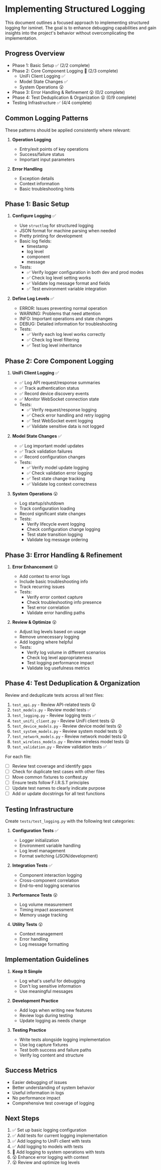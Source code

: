 # Implementing Structured Logging

This document outlines a focused approach to implementing structured logging for isminet. The goal is to enhance debugging capabilities and gain insights into the project's behavior without overcomplicating the implementation.

## Progress Overview
- Phase 1: Basic Setup ✅ (2/2 complete)
- Phase 2: Core Component Logging 🔄 (2/3 complete)
  - UniFi Client Logging ✅
  - Model State Changes ✅
  - System Operations 😮
- Phase 3: Error Handling & Refinement 😮 (0/2 complete)
- Phase 4: Test Deduplication & Organization 😮 (0/9 complete)
- Testing Infrastructure ✅ (4/4 complete)

## Common Logging Patterns
These patterns should be applied consistently where relevant:

1. **Operation Logging**
   - Entry/exit points of key operations
   - Success/failure status
   - Important input parameters

2. **Error Handling**
   - Exception details
   - Context information
   - Basic troubleshooting hints

## Phase 1: Basic Setup

1. **Configure Logging** ✅
   - Use `structlog` for structured logging
   - JSON format for machine parsing when needed
   - Pretty printing for development
   - Basic log fields:
     - timestamp
     - log level
     - component
     - message
   - Tests:
     - ✅ Verify logger configuration in both dev and prod modes
     - ✅ Check log level setting works
     - ✅ Validate log message format and fields
     - ✅ Test environment variable integration

2. **Define Log Levels** ✅
   - ERROR: Issues preventing normal operation
   - WARNING: Problems that need attention
   - INFO: Important operations and state changes
   - DEBUG: Detailed information for troubleshooting
   - Tests:
     - ✅ Verify each log level works correctly
     - ✅ Check log level filtering
     - ✅ Test log level inheritance

## Phase 2: Core Component Logging

1. **UniFi Client Logging** ✅
   - ✅ Log API request/response summaries
   - ✅ Track authentication status
   - ✅ Record device discovery events
   - ✅ Monitor WebSocket connection state
   - Tests:
     - ✅ Verify request/response logging
     - ✅ Check error handling and retry logging
     - ✅ Test WebSocket event logging
     - ✅ Validate sensitive data is not logged

2. **Model State Changes** ✅
   - ✅ Log important model updates
   - ✅ Track validation failures
   - ✅ Record configuration changes
   - Tests:
     - ✅ Verify model update logging
     - ✅ Check validation error logging
     - ✅ Test state change tracking
     - ✅ Validate log context correctness

3. **System Operations** 😮
   - Log startup/shutdown
   - Track configuration loading
   - Record significant state changes
   - Tests:
     - Verify lifecycle event logging
     - Check configuration change logging
     - Test state transition logging
     - Validate log message ordering

## Phase 3: Error Handling & Refinement

1. **Error Enhancement** 😮
   - Add context to error logs
   - Include basic troubleshooting info
   - Track recurring issues
   - Tests:
     - Verify error context capture
     - Check troubleshooting info presence
     - Test error correlation
     - Validate error handling paths

2. **Review & Optimize** 😮
   - Adjust log levels based on usage
   - Remove unnecessary logging
   - Add logging where helpful
   - Tests:
     - Verify log volume in different scenarios
     - Check log level appropriateness
     - Test logging performance impact
     - Validate log usefulness metrics

## Phase 4: Test Deduplication & Organization

Review and deduplicate tests across all test files:

1. `test_api.py` - Review API-related tests 😮
2. `test_models.py` - Review model tests ✅
3. `test_logging.py` - Review logging tests ✅
4. `test_unifi_client.py` - Review UniFi client tests 😮
5. `test_device_models.py` - Review device model tests 😮
6. `test_system_models.py` - Review system model tests 😮
7. `test_network_models.py` - Review network model tests 😮
8. `test_wireless_models.py` - Review wireless model tests 😮
9. `test_validation.py` - Review validation tests ✅

For each file:
- [ ] Review test coverage and identify gaps
- [ ] Check for duplicate test cases with other files
- [ ] Move common fixtures to conftest.py
- [ ] Ensure tests follow F.I.R.S.T principles
- [ ] Update test names to clearly indicate purpose
- [ ] Add or update docstrings for all test functions

## Testing Infrastructure

Create `tests/test_logging.py` with the following test categories:

1. **Configuration Tests** ✅
   - Logger initialization
   - Environment variable handling
   - Log level management
   - Format switching (JSON/development)

2. **Integration Tests** ✅
   - Component interaction logging
   - Cross-component correlation
   - End-to-end logging scenarios

3. **Performance Tests** 😮
   - Log volume measurement
   - Timing impact assessment
   - Memory usage tracking

4. **Utility Tests** 😮
   - Context management
   - Error handling
   - Log message formatting

## Implementation Guidelines

1. **Keep It Simple**
   - Log what's useful for debugging
   - Don't log sensitive information
   - Use meaningful messages

2. **Development Practice**
   - Add logs when writing new features
   - Review logs during testing
   - Update logging as needs change

3. **Testing Practice**
   - Write tests alongside logging implementation
   - Use log capture fixtures
   - Test both success and failure paths
   - Verify log content and structure

## Success Metrics

- Easier debugging of issues
- Better understanding of system behavior
- Useful information in logs
- No performance impact
- Comprehensive test coverage of logging

## Next Steps

1. ✅ Set up basic logging configuration
2. ✅ Add tests for current logging implementation
3. ✅ Add logging to UniFi client with tests
4. ✅ Add logging to models with tests
5. 🔄 Add logging to system operations with tests
6. 😮 Enhance error logging with context
7. 😮 Review and optimize log levels
